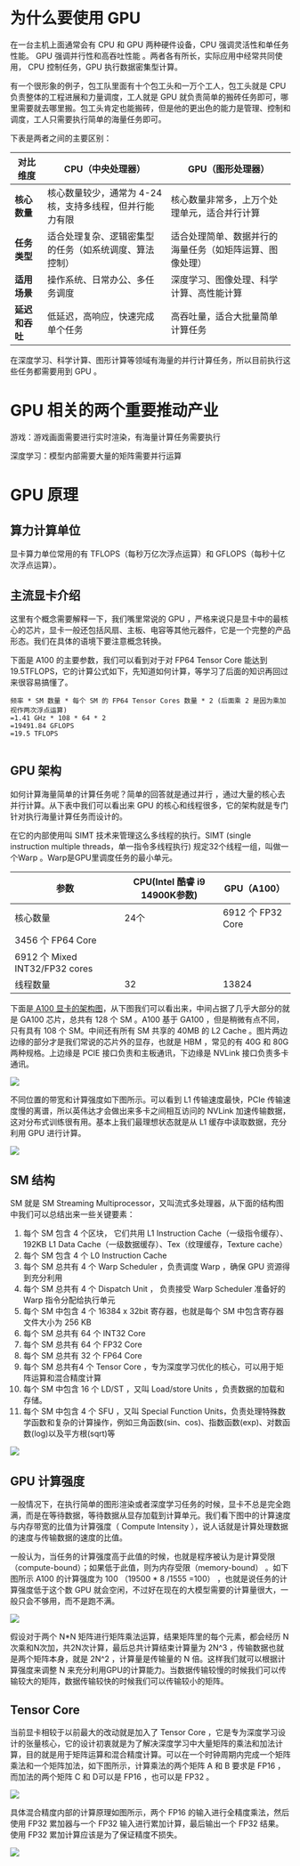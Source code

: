# 为什么要使用 GPU

在一台主机上面通常会有 CPU 和 GPU 两种硬件设备，CPU 强调灵活性和单任务性能。 GPU 强调并行性和高吞吐性能 。两者各有所长，实际应用中经常共同使用， CPU 控制任务，GPU 执行数据密集型计算。

有一个很形象的例子，包工队里面有十个包工头和一万个工人，包工头就是 CPU 负责整体的工程进展和力量调度，工人就是 GPU 就负责简单的搬砖任务即可，哪里需要就去哪里搬。包工头肯定也能搬砖，但是他的更出色的能力是管理、控制和调度，工人只需要执行简单的海量任务即可。

下表是两者之间的主要区别：

| **对比维度**  | **CPU（中央处理器）**                 | **GPU（图形处理器）**               |
| --------- | ------------------------------ | ---------------------------- |
| **核心数量**  | 核心数量较少，通常为 4-24核，支持多线程，但并行能力有限 | 核心数量非常多，上万个处理单元，适合并行计算       |
| **任务类型**  | 适合处理复杂、逻辑密集型的任务（如系统调度、算法控制）    | 适合处理简单、数据并行的海量任务（如矩阵运算、图像处理） |
| **适用场景**  | 操作系统、日常办公、多任务调度                | 深度学习、图像处理、科学计算、高性能计算         |
| **延迟和吞吐** | 低延迟，高响应，快速完成单个任务               | 高吞吐量，适合大批量简单计算任务             |

在深度学习、科学计算、图形计算等领域有海量的并行计算任务，所以目前执行这些任务都需要用到 GPU 。

# GPU 相关的两个重要推动产业

游戏：游戏画面需要进行实时渲染，有海量计算任务需要执行

深度学习：模型内部需要大量的矩阵需要并行运算

# GPU 原理

## 算力计算单位

显卡算力单位常用的有 TFLOPS（每秒万亿次浮点运算）和 GFLOPS（每秒十亿次浮点运算）。

## 主流显卡介绍

这里有个概念需要解释一下，我们嘴里常说的 GPU ，严格来说只是显卡中的最核心的芯片，显卡一般还包括风扇、主板、电容等其他元器件，它是一个完整的产品形态。我们在具体的语境下要注意概念转换。

下面是 A100 的主要参数，我们可以看到对于对 FP64 Tensor Core 能达到 19.5TFLOPS，它的计算公式如下，先知道如何计算，等学习了后面的知识再回过来很容易搞懂了。

```
频率 * SM 数量 * 每个 SM 的 FP64 Tensor Cores 数量 * 2 (后面乘 2 是因为乘加视作两次浮点运算)
=1.41 GHz * 108 * 64 * 2
=19491.84 GFLOPS
=19.5 TFLOPS
```

<p align=center><img src="https://p0-xtjj-private.juejin.cn/tos-cn-i-73owjymdk6/b3f33a1ed8da442eb047d79a32075dc1~tplv-73owjymdk6-jj-mark-v1:0:0:0:0:5o6Y6YeR5oqA5pyv56S-5Yy6IEAg5oiR5piv546L5aSn5L2g5piv6LCB:q75.awebp?policy=eyJ2bSI6MywidWlkIjoiNTM2MjE3NDA1ODk1MTQ5In0%3D&rk3s=e9ecf3d6&x-orig-authkey=f32326d3454f2ac7e96d3d06cdbb035152127018&x-orig-expires=1732180431&x-orig-sign=xN%2BRyaXs5xiFz7qTByJRUYQbq2c%3D" alt=""  /></p>

## GPU 架构

如何计算海量简单的计算任务呢？简单的回答就是通过并行 ，通过大量的核心去并行计算。从下表中我们可以看出来 GPU 的核心和线程很多，它的架构就是专门针对执行海量计算任务而设计的。

在它的内部使用叫 SIMT 技术来管理这么多线程的执行。SlMT (single instruction multiple threads，单一指令多线程执行) 规定32个线程一组，叫做一个Warp 。Warp是GPU里调度任务的最小单元。

| 参数                            | CPU(Intel 酷睿 i9 14900K参数) | GPU（A100）        |
| ----------------------------- | ------------------------- | ---------------- |
| 核心数量                          | 24个                       | 6912 个 FP32 Core |
| 3456 个 FP64 Core              |                           |                  |
| 6912 个 Mixed INT32/FP32 cores |                           |                  |
| 线程数量                          | 32                        | 13824            |

下面是[ A100 显卡的架构图](https://hl8xut0wpb.feishu.cn/docx/B4oXdRbq7o8p59xEIwycNsOVnlJ#share-SWzYddDbSo99AcxyhElcO1GTnhd)，从下图我们可以看出来，中间占据了几乎大部分的就是 GA100 芯片，总共有 128 个 SM 。A100 基于 GA100 ，但是稍微有点不同，只有具有 108 个 SM。中间还有所有 SM 共享的 40MB 的 L2 Cache 。图片两边边缘的部分才是我们常说的芯片外的显存，也就是 HBM ，常见的有 40G 和 80G 两种规格。上边缘是 PCIE 接口负责和主板通讯，下边缘是 NVLink 接口负责多卡通讯。

![](https://p0-xtjj-private.juejin.cn/tos-cn-i-73owjymdk6/9887e4ecc6dd48b2b43c4694e6485590~tplv-73owjymdk6-jj-mark-v1:0:0:0:0:5o6Y6YeR5oqA5pyv56S-5Yy6IEAg5oiR5piv546L5aSn5L2g5piv6LCB:q75.awebp?policy=eyJ2bSI6MywidWlkIjoiNTM2MjE3NDA1ODk1MTQ5In0%3D&rk3s=e9ecf3d6&x-orig-authkey=f32326d3454f2ac7e96d3d06cdbb035152127018&x-orig-expires=1732180432&x-orig-sign=60nD2Ua3Ope1%2BK4ErUPO%2B2Yv39s%3D)

不同位置的带宽和计算强度如下图所示。可以看到 L1 传输速度最快，PCIe 传输速度慢的离谱，所以英伟达才会做出来多卡之间相互访问的 NVLink 加速传输数据，这对分布式训练很有用。基本上我们最理想状态就是从 L1 缓存中读取数据，充分利用 GPU 进行计算。

![](https://p0-xtjj-private.juejin.cn/tos-cn-i-73owjymdk6/b57c73bfdd53450986f666b2d53678a4~tplv-73owjymdk6-jj-mark-v1:0:0:0:0:5o6Y6YeR5oqA5pyv56S-5Yy6IEAg5oiR5piv546L5aSn5L2g5piv6LCB:q75.awebp?policy=eyJ2bSI6MywidWlkIjoiNTM2MjE3NDA1ODk1MTQ5In0%3D&rk3s=e9ecf3d6&x-orig-authkey=f32326d3454f2ac7e96d3d06cdbb035152127018&x-orig-expires=1732180431&x-orig-sign=q%2F5KB3d%2FbJCw08cOxW%2B9ql%2B9Lmc%3D)

## SM 结构

SM 就是 SM Streaming Multiprocessor，又叫流式多处理器，从下面的结构图中我们可以总结出来一些关键要素：

1.  每个 SM 包含 4 个区块， 它们共用 L1 Instruction Cache（一级指令缓存）、192KB L1 Data Cache（一级数据缓存）、Tex（纹理缓存，Texture cache）
1.  每个 SM 包含 4 个 L0 Instruction Cache
1.  每个 SM 总共有 4 个 Warp Scheduler ，负责调度 Warp ，确保 GPU 资源得到充分利用
1.  每个 SM 总共有 4 个 Dispatch Unit ， 负责接受 Warp Scheduler 准备好的 Warp 指令分配给执行单元
1.  每个 SM 中包含 4 个 16384 x 32bit 寄存器，也就是每个 SM 中包含寄存器文件大小为 256 KB
1.  每个 SM 总共有 64 个 INT32 Core
1.  每个 SM 总共有 64 个 FP32 Core
1.  每个 SM 总共有 32 个 FP64 Core
1.  每个 SM 总共有4 个 Tensor Core ，专为深度学习优化的核心，可以用于矩阵运算和混合精度计算
1.  每个 SM 中包含 16 个 LD/ST ，又叫 Load/store Units ，负责数据的加载和存储。
1.  每个 SM 中包含 4 个 SFU ，又叫 Special Function Units，负责处理特殊数学函数和复杂的计算操作，例如三角函数(sin、cos)、指数函数(exp)、对数函数(log)以及平方根(sqrt)等

![](https://p0-xtjj-private.juejin.cn/tos-cn-i-73owjymdk6/80f715dacce448279988d99db6b5bd19~tplv-73owjymdk6-jj-mark-v1:0:0:0:0:5o6Y6YeR5oqA5pyv56S-5Yy6IEAg5oiR5piv546L5aSn5L2g5piv6LCB:q75.awebp?policy=eyJ2bSI6MywidWlkIjoiNTM2MjE3NDA1ODk1MTQ5In0%3D&rk3s=e9ecf3d6&x-orig-authkey=f32326d3454f2ac7e96d3d06cdbb035152127018&x-orig-expires=1732180431&x-orig-sign=euCBvy4zj%2FbWTkEVgswPRzwHGNk%3D)

## GPU 计算强度

  


一般情况下，在执行简单的图形渲染或者深度学习任务的时候，显卡不总是完全跑满，而是在等待数据，等待数据从显存加载到计算单元。我们看下图中的计算速度与内存带宽的比值为计算强度（ Compute Intensity ），说人话就是计算处理数据的速度与传输数据的速度的比值。

一般认为，当任务的计算强度高于此值的时候，也就是程序被认为是计算受限（compute-bound）；如果低于此值，则为内存受限（memory-bound） 。如下图所示 A100 的计算强度为 100 （19500 * 8 /1555 =100） ，也就是说任务的计算强度低于这个数 GPU 就会空闲，不过好在现在的大模型需要的计算量很大，一般只会不够用，而不是跑不满。

![](https://p0-xtjj-private.juejin.cn/tos-cn-i-73owjymdk6/01be26da032d47f6a563f1e86dc7f36e~tplv-73owjymdk6-jj-mark-v1:0:0:0:0:5o6Y6YeR5oqA5pyv56S-5Yy6IEAg5oiR5piv546L5aSn5L2g5piv6LCB:q75.awebp?policy=eyJ2bSI6MywidWlkIjoiNTM2MjE3NDA1ODk1MTQ5In0%3D&rk3s=e9ecf3d6&x-orig-authkey=f32326d3454f2ac7e96d3d06cdbb035152127018&x-orig-expires=1732180432&x-orig-sign=V7sous0D28lybLxZqCje0c%2FraNs%3D)

  


假设对于两个 N*N 矩阵进行矩阵乘法运算，结果矩阵里的每个元素，都会经历 N 次乘和N次加，共2N次计算，最后总共计算结束计算量为 2N^3 ，传输数据也就是两个矩阵本身，就是 2N^2 ，计算量是传输量的 N 倍。这样我们就可以根据计算强度来调整 N 来充分利用GPU的计算能力。当数据传输较慢的时候我们可以传输较大的矩阵，数据传输较快的时候我们可以传输较小的矩阵。

  


## Tensor Core

当前显卡相较于以前最大的改动就是加入了 Tensor Core ，它是专为深度学习设计的张量核心，它的设计初衷就是为了解决深度学习中大量矩阵的乘法和加法计算，目的就是用于矩阵运算和混合精度计算。可以在一个时钟周期内完成一个矩阵乘法和一个矩阵加法，如下图所示，计算乘法的两个矩阵 A 和 B 要求是 FP16 ，而加法的两个矩阵 C 和 D可以是 FP16 ，也可以是 FP32 。

![](https://p0-xtjj-private.juejin.cn/tos-cn-i-73owjymdk6/d7e63da6517643a3a556ce7b371f2cad~tplv-73owjymdk6-jj-mark-v1:0:0:0:0:5o6Y6YeR5oqA5pyv56S-5Yy6IEAg5oiR5piv546L5aSn5L2g5piv6LCB:q75.awebp?policy=eyJ2bSI6MywidWlkIjoiNTM2MjE3NDA1ODk1MTQ5In0%3D&rk3s=e9ecf3d6&x-orig-authkey=f32326d3454f2ac7e96d3d06cdbb035152127018&x-orig-expires=1732180432&x-orig-sign=pB3iocpcVKG49Z4aW0XkXGhIlFQ%3D)

具体混合精度内部的计算原理如图所示，两个 FP16 的输入进行全精度乘法，然后使用 FP32 累加器与一个 FP32 输入进行累加计算，最后输出一个 FP32 结果。使用 FP32 累加计算应该是为了保证精度不损失。

  


![](https://p0-xtjj-private.juejin.cn/tos-cn-i-73owjymdk6/dfb30bbfa21f4cfa95d4891b3f80490a~tplv-73owjymdk6-jj-mark-v1:0:0:0:0:5o6Y6YeR5oqA5pyv56S-5Yy6IEAg5oiR5piv546L5aSn5L2g5piv6LCB:q75.awebp?policy=eyJ2bSI6MywidWlkIjoiNTM2MjE3NDA1ODk1MTQ5In0%3D&rk3s=e9ecf3d6&x-orig-authkey=f32326d3454f2ac7e96d3d06cdbb035152127018&x-orig-expires=1732180431&x-orig-sign=5tmKOL4VKsQzeyBS%2F5U0hIjd6JY%3D)